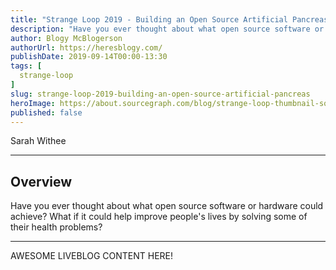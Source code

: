 ```yaml
---
title: "Strange Loop 2019 - Building an Open Source Artificial Pancreas"
description: "Have you ever thought about what open source software or hardware could achieve? What if it could help improve people's lives by solving some of their health problems?"
author: Blogy McBlogerson
authorUrl: https://heresblogy.com/
publishDate: 2019-09-14T00:00-13:30
tags: [
  strange-loop
]
slug: strange-loop-2019-building-an-open-source-artificial-pancreas
heroImage: https://about.sourcegraph.com/blog/strange-loop-thumbnail-square-v2.jpg
published: false
---
```


<div className="container p-0 liveblog-presenters">
  <div className="row m-0">
      <p className=" mr-12 m-0">
        <span className="liveblog-presenters__name">Sarah Withee</span>
        <a href="https://twitter.com/geekygirlsarah" target="_blank" title="Twitter"><i className="fa fa-twitter pr-2"></i></a>
        <a href="https://github.com/geekygirlsarah" target="_blank" title="GitHub"><i className="fa fa-github pr-2"></i></a>
        <a href="https://sarahwithee.com" target="_blank" title="Speaker's site"><i className="fa fa-globe pr-2"></i></a>
      </p>
  </div>
</div>

---

## Overview

Have you ever thought about what open source software or hardware could achieve? What if it could help improve people's lives by solving some of their health problems?

---

AWESOME LIVEBLOG CONTENT HERE!
